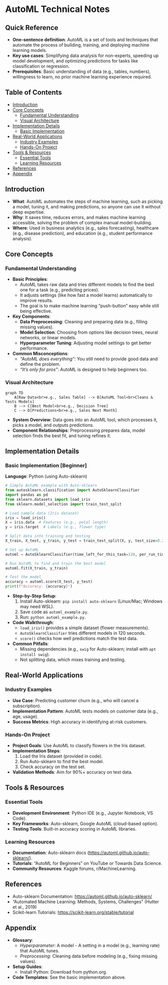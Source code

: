 # AutoML Technical Notes
<!-- [A rectangular image showing a simplified AutoML process: a beginner-friendly diagram with a dataset (e.g., a table of numbers) being fed into an AutoML tool, the tool automatically selecting and tuning a model (e.g., a decision tree or neural network), and a final output showing predictions on a screen, with icons for accuracy and ease-of-use.] -->

## Quick Reference
- **One-sentence definition**: AutoML is a set of tools and techniques that automate the process of building, training, and deploying machine learning models.
- **Key use cases**: Simplifying data analysis for non-experts, speeding up model development, and optimizing predictions for tasks like classification or regression.
- **Prerequisites**: Basic understanding of data (e.g., tables, numbers), willingness to learn, no prior machine learning experience required.

## Table of Contents
- [Introduction](#introduction)
- [Core Concepts](#core-concepts)
    - [Fundamental Understanding](#fundamental-understanding)
    - [Visual Architecture](#visual-architecture)
- [Implementation Details](#implementation-details)
    - [Basic Implementation](#basic-implementation)
- [Real-World Applications](#real-world-applications)
    - [Industry Examples](#industry-examples)
    - [Hands-On Project](#hands-on-project)
- [Tools & Resources](#tools--resources)
    - [Essential Tools](#essential-tools)
    - [Learning Resources](#learning-resources)
- [References](#references)
- [Appendix](#appendix)

## Introduction
- **What**: AutoML automates the steps of machine learning, such as picking a model, tuning it, and making predictions, so anyone can use it without deep expertise.  
- **Why**: It saves time, reduces errors, and makes machine learning accessible, solving the problem of complex manual model-building.  
- **Where**: Used in business analytics (e.g., sales forecasting), healthcare (e.g., disease prediction), and education (e.g., student performance analysis).

## Core Concepts
### Fundamental Understanding
- **Basic Principles**:  
  - AutoML takes raw data and tries different models to find the best one for a task (e.g., predicting prices).  
  - It adjusts settings (like how fast a model learns) automatically to improve results.  
  - The goal is to make machine learning “push-button” easy while still being effective.  
- **Key Components**:  
  - **Data Preprocessing**: Cleaning and preparing data (e.g., filling missing values).  
  - **Model Selection**: Choosing from options like decision trees, neural networks, or linear models.  
  - **Hyperparameter Tuning**: Adjusting model settings to get better performance.  
- **Common Misconceptions**:  
  - *“AutoML does everything”*: You still need to provide good data and define the problem.  
  - *“It’s only for pros”*: AutoML is designed to help beginners too.

### Visual Architecture
```mermaid
graph TD
    A[Raw Data<br>e.g., Sales Table] --> B[AutoML Tool<br>Cleans & Tests Models]
    B --> C[Best Model<br>e.g., Decision Tree]
    C --> D[Predictions<br>e.g., Sales Next Month]
```
- **System Overview**: Data goes into an AutoML tool, which processes it, picks a model, and outputs predictions.  
- **Component Relationships**: Preprocessing prepares data, model selection finds the best fit, and tuning refines it.

## Implementation Details
### Basic Implementation [Beginner]
**Language**: Python (using Auto-sklearn)  
```py
# Simple AutoML example with Auto-sklearn
from autosklearn.classification import AutoSklearnClassifier
import pandas as pd
from sklearn.datasets import load_iris
from sklearn.model_selection import train_test_split

# Load sample data (Iris dataset)
iris = load_iris()
X = iris.data  # Features (e.g., petal length)
y = iris.target  # Labels (e.g., flower type)

# Split data into training and testing
X_train, X_test, y_train, y_test = train_test_split(X, y, test_size=0.2, random_state=42)

# Set up AutoML
automl = AutoSklearnClassifier(time_left_for_this_task=120, per_run_time_limit=30)

# Run AutoML to find and train the best model
automl.fit(X_train, y_train)

# Test the model
accuracy = automl.score(X_test, y_test)
print(f"Accuracy: {accuracy}")
```
- **Step-by-Step Setup**:  
  1. Install Auto-sklearn: `pip install auto-sklearn` (Linux/Mac; Windows may need WSL).  
  2. Save code as `automl_example.py`.  
  3. Run: `python automl_example.py`.  
- **Code Walkthrough**:  
  - `load_iris()` provides a simple dataset (flower measurements).  
  - `AutoSklearnClassifier` tries different models in 120 seconds.  
  - `score()` checks how well predictions match the test data.  
- **Common Pitfalls**:  
  - Missing dependencies (e.g., `swig` for Auto-sklearn; install with `apt install swig`).  
  - Not splitting data, which mixes training and testing.

## Real-World Applications
### Industry Examples
- **Use Case**: Predicting customer churn (e.g., who will cancel a subscription).  
- **Implementation Pattern**: AutoML tests models on customer data (e.g., age, usage).  
- **Success Metrics**: High accuracy in identifying at-risk customers.  

### Hands-On Project
- **Project Goals**: Use AutoML to classify flowers in the Iris dataset.  
- **Implementation Steps**:  
  1. Load the Iris dataset (provided in code).  
  2. Run Auto-sklearn to find the best model.  
  3. Check accuracy on the test set.  
- **Validation Methods**: Aim for 90%+ accuracy on test data.

## Tools & Resources
### Essential Tools
- **Development Environment**: Python IDE (e.g., Jupyter Notebook, VS Code).  
- **Key Frameworks**: Auto-sklearn, Google AutoML (cloud-based option).  
- **Testing Tools**: Built-in accuracy scoring in AutoML libraries.  

### Learning Resources
- **Documentation**: Auto-sklearn docs (https://automl.github.io/auto-sklearn/).  
- **Tutorials**: “AutoML for Beginners” on YouTube or Towards Data Science.  
- **Community Resources**: Kaggle forums, r/MachineLearning.  

## References
- Auto-sklearn Documentation: https://automl.github.io/auto-sklearn/  
- “Automated Machine Learning: Methods, Systems, Challenges” (Hutter et al., 2019)  
- Scikit-learn Tutorials: https://scikit-learn.org/stable/tutorial  

## Appendix
- **Glossary**:  
  - *Hyperparameter*: A model - A setting in a model (e.g., learning rate) that AutoML tunes.  
  - *Preprocessing*: Cleaning data before modeling (e.g., fixing missing values).  
- **Setup Guides**:  
  - Install Python: Download from python.org.  
- **Code Templates**: See the basic implementation above.